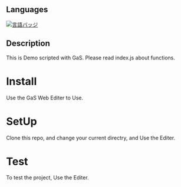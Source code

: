 ## Languages
[![言語バッジ](https://img.shields.io/badge/-googleappsscript-4285F4.svg?logo=googleappsscript&style=flat-square&logoColor=white)]([[https://www.djangoproject.com](https://workspace.google.com/intl/ja/products/apps-script/)]([https://www.python.org](https://workspace.google.com/intl/ja/products/apps-script/)))
## Description
This is Demo scripted with GaS.
Please read index.js about functions.
# Install
Use the GaS Web Editer to Use.
# SetUp
Clone this repo, and change your current directry, and Use the Editer.
# Test
To test the project, Use the Editer.
